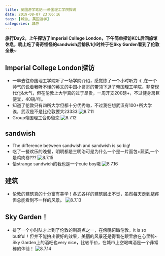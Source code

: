```yaml
---
title: 英国游学笔记——帝国理工学院探访
date: 2019-08-07 23:06:16
tags: [城游, 英国游学]
categories: 城游
---
```


**旅行Day2，上午探访了Imperial College London，下午简单探访KCL后回旅馆休息，晚上吃了奇奇怪怪的sandwish后排队1小时终于在Sky Garden看到了伦敦全景~**
<!--more--> 

## Imperial College London探访
* 一早去往帝国理工学院听了一场学院介绍，感觉练了一个小时听力 :( ,在一个帅气的说着我听不懂的英文的中国小哥哥的带领下逛了帝国理工学院，非常现代化&大气，但在伦敦上大学真的过于昂贵，一周开支200磅+，不过健身房巨便宜，40磅/年。
* 知道了伦敦只有四所大学但都十分优秀嗷，不过我在想武汉有100+所大学诶，武汉是不是比伦敦要大23333
![8.7.11](https://gitee.com/know_the_emperor/picture/raw/master/8.7.11.jpg)
* Group帝国理工合影留恋
![8.7.12](https://gitee.com/know_the_emperor/picture/raw/master/8.7.12.jpg)


## sandwish
* The difference between sandwish and sandwish is so big!
* 吃了一餐欢乐的晚餐，明明都是三明治可是为什么一个是一片面包+蔬菜,一个是鸡肉卷???
![8.7.15](https://gitee.com/know_the_emperor/picture/raw/master/8.7.15.jpg)
* 恰strange sandwich的我也是一个cute boy嗷
![8.7.16](https://gitee.com/know_the_emperor/picture/raw/master/8.7.16.jpg)

## 建筑
* 伦敦的建筑真的十分富有美学！各式各样的建筑层出不觉，虽然每天走到腿疼但总能看到不一样的风景。
![8.7.13](https://gitee.com/know_the_emperor/picture/raw/master/8.7.13.jpg)


## Sky Garden！
* 排了一个小时队才上到了伦敦的制高点之一，在傍晚俯瞰伦敦，it is so butiful！但并不能拍出很好的效果，美丽的风景还是得看在眼里放在心里鸭~ Sky Garden上的酒吧也very nice，比较平价，在城市上空喝啤酒是一个非常棒的体验！
![8.7.14](https://gitee.com/know_the_emperor/picture/raw/master/8.7.14.jpg)


